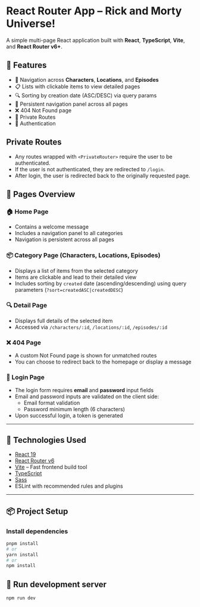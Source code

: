 # React Router App – Rick and Morty Universe!

A simple multi-page React application built with **React**, **TypeScript**, **Vite**, and **React Router v6+**.
## 🚀 Features

- 🧭 Navigation across **Characters**, **Locations**, and **Episodes**
- 📋 Lists with clickable items to view detailed pages
- 🔍 Sorting by creation date (ASC/DESC) via query params
- 🧭 Persistent navigation panel across all pages
- ❌ 404 Not Found page
- 🧱 Private Routes
- 🔐 Authentication 

## Private Routes
- Any routes wrapped with `<PrivateRouter>` require the user to be authenticated.
- If the user is not authenticated, they are redirected to `/login`.
- After login, the user is redirected back to the originally requested page.

## 📁 Pages Overview

### 🏠 Home Page
- Contains a welcome message
- Includes a navigation panel to all categories
- Navigation is persistent across all pages

### 📦 Category Page (Characters, Locations, Episodes)
- Displays a list of items from the selected category
- Items are clickable and lead to their detailed view
- Includes sorting by `created` date (ascending/descending) using query parameters (`?sort=createdASC|createdDESC`)

### 🔍 Detail Page
- Displays full details of the selected item
- Accessed via `/characters/:id`, `/locations/:id`, `/episodes/:id`

### ❌ 404 Page
- A custom Not Found page is shown for unmatched routes
- You can choose to redirect back to the homepage or display a message

### 🚪 Login Page
- The login form requires **email** and **password** input fields
- Email and password inputs are validated on the client side:
  - Email format validation
  - Password minimum length (6 characters)
- Upon successful login, a token is generated

---

## 🔧 Technologies Used

- [React 19](https://react.dev/)
- [React Router v6](https://reactrouter.com/)
- [Vite](https://vitejs.dev/) – Fast frontend build tool
- [TypeScript](https://www.typescriptlang.org/)
- [Sass](https://sass-lang.com/)
- ESLint with recommended rules and plugins

---

## 📦 Project Setup

### Install dependencies

```bash
pnpm install
# or
yarn install
# or
npm install
```

## 🚀 Run development server

```bash
npm run dev
